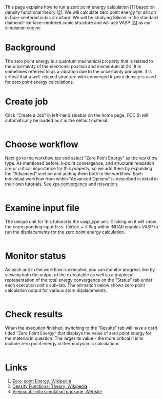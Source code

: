 <!-- by MH -->

This page explains how to run a zero point energy calculation [[1](#links)] based on density functional theory [[2](#links)]. We will calculate zero point energy for silicon in face-centered cubic structure. We will be studying Silicon in the standard diamond-like face-centered cubic structure and will use VASP [[3](#links)] as our simulation engine.

# Background

The zero point energy is a quantum mechanical property that is related to the uncertainty of the electronic position and momentum at 0K. It is sometimes referred to as a vibration due to the uncertainty principle. It is critical that a well-relaxed structure with converged k-point density is used for zero point energy calculations.

# Create job

Click "Create a Job" in left-hand sidebar on the home page. FCC Si will automatically be loaded as it is the default material.

<img data-gifffer="/images/tutorials/CreateZPEStructure.gif" />

# Choose workflow

Next go to the workflow tab and select "Zero Point Energy" as the workflow type. As mentioned before, k-point convergence, and structural relaxation are or critical importance for this property, so we add them by expanding the "Advanced" section and adding them both to the workflow. Each individual workflow from within "Advanced Options" is described in detail in their own tutorials. See [kpt-convergence](kpt-convergence) and [relaxation](relaxation).

<img data-gifffer="/images/tutorials/CreateZPEWorkflow.gif" />

# Examine input file

The unique unit for this tutorial is the vasp_zpe unit. Clicking on it will show the corresponding input files. `IBRION = 5` flag within INCAR enables VASP to run the displacements for the zero point energy calculation.

<img data-gifffer="/images/tutorials/ShowZPEUnit.gif" />

# Monitor status

As each unit in the workflow is executed, you can monitor progress live by viewing both the output of the executable as well as a graphical representation of the total energy convergence on the "Status" tab under each execution unit's sub-tab. The animation below shows zero point calculation output for various atom displacements.

<img data-gifffer="/images/tutorials/TrackZPEResults.gif" />

# Check results

When the execution finished, switching to the "Results" tab will have a card titled "Zero Point Energy" that displays the value of zero point energy for the material in question. The larger its value - the more critical it is to include zero point energy in thermodynamic calculations.

<img data-gifffer="/images/tutorials/ShowZPEResults.gif" />

# Links

1. [Zero-point Energy, Wikipedia](https://en.wikipedia.org/wiki/Zero-point_energy)
2. [Density Functional Theory, Wikipedia](https://en.wikipedia.org/wiki/Density_functional_theory)
3. [Vienna ab-inito simulation package, Website](https://www.vasp.at/)
